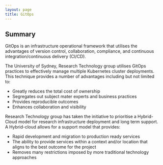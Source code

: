 ```yaml
---
layout: page
title: GitOps
---
```


## Summary

GitOps is an infrastructure operational framework that utilises the advantages of version control, collaboration, compliance, and continuous integration/continuous delivery (CI/CD).

The University of Sydney, Research Technology group utilises GitOps practices to effectively manage multiple Kubernetes cluster deployments. This technique provides a number of advantages including but not limited to:
* Greatly reduces the total cost of ownership
* Segregates out subject mater experts and business practices
* Provides reproducible outcomes
* Enhances collaboration and visibility

Research Technology group has taken the initiative to prioritise a Hybrid-Cloud model for research infrastructure deployment and long term support. A Hybrid-cloud allows for a support model that provides:
* Rapid development and migration to production ready services
* The ability to provide services within a context and/or location that aligns to the best outcome for the project
* Removes many restrictions imposed by more traditional technology approaches

